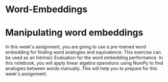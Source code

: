 # Word-Embeddings
# Manipulating word embeddings 

In this week's assignment, you are going to use a pre-trained word embedding for finding word analogies and equivalence. This exercise can be used as an Intrinsic Evaluation for the word embedding performance. In this notebook, you will apply linear algebra operations using NumPy to find analogies between words manually. This will help you to prepare for this week's assignment.
